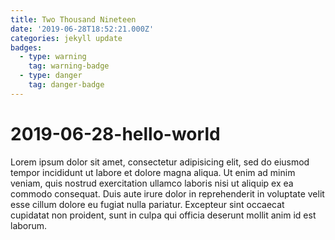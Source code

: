 ```yaml
---
title: Two Thousand Nineteen
date: '2019-06-28T18:52:21.000Z'
categories: jekyll update
badges:
  - type: warning
    tag: warning-badge
  - type: danger
    tag: danger-badge
---
```


# 2019-06-28-hello-world

Lorem ipsum dolor sit amet, consectetur adipisicing elit, sed do eiusmod tempor incididunt ut labore et dolore magna aliqua. Ut enim ad minim veniam, quis nostrud exercitation ullamco laboris nisi ut aliquip ex ea commodo consequat. Duis aute irure dolor in reprehenderit in voluptate velit esse cillum dolore eu fugiat nulla pariatur. Excepteur sint occaecat cupidatat non proident, sunt in culpa qui officia deserunt mollit anim id est laborum.

